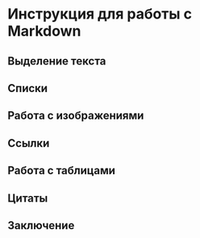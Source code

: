 # Инструкция для работы с Markdown

## Выделение текста

## Списки

##  Работа с изображениями

## Ссылки

## Работа с таблицами

## Цитаты

## Заключение